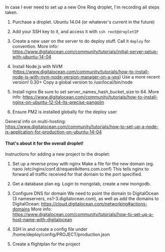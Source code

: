 In case I ever need to set up a new One Ring droplet, I'm recording all
steps taken.

1) Purchase a droplet. Ubuntu 14.04 (or whatever's current in the future)
2) Add your SSH key to it, and access it with `ssh root@dropletIP`
3) Create a new user on the server to do deploy stuff.
    Call it `deploy` for convention.
    More info: https://www.digitalocean.com/community/tutorials/initial-server-setup-with-ubuntu-14-04
3) Install Node.js with NVM (https://www.digitalocean.com/community/tutorials/how-to-install-node-js-with-nvm-node-version-manager-on-a-vps)
    Use a more recent version! 0.30+
    Copy a global version to /usr/local/bin/node
4) Install nginx
    Be sure to set server_names_hash_bucket_size to 64.
    More info: https://www.digitalocean.com/community/tutorials/how-to-install-nginx-on-ubuntu-12-04-lts-precise-pangolin

5) Ensure PM2 is installed globally for the deploy user

General info on multi-hosting:
https://www.digitalocean.com/community/tutorials/how-to-set-up-a-node-js-application-for-production-on-ubuntu-14-04


#### That's about it for the overall droplet!

Instructions for adding a new project to the droplet:

1) Set up a reverse proxy with nginx
    Make a file for the new domain (eg. nano /etc/nginx/conf.d/requestkittens.com.conf)
    This tells nginx to forward all traffic received for that domain to
    the port specified.

2) Get a database plan
    eg. Login to mongolab, create a new mongodb.

3) Configure DNS for domain
    We need to point the domain to DigitalOcean (3 nameservers, ns1-3.digitalocean.com), as well as add the domains to DigitalOcean: https://cloud.digitalocean.com/networking#actions-domains
    More info: https://www.digitalocean.com/community/tutorials/how-to-set-up-a-host-name-with-digitalocean

4) SSH in and create a config file under /home/deploy/config/PROJECT/production.json



4) Create a flightplan for the project
